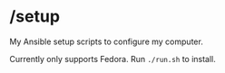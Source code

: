 # /setup

My Ansible setup scripts to configure my computer.

Currently only supports Fedora. Run `./run.sh` to install.
